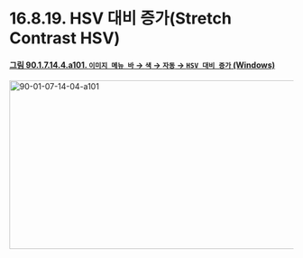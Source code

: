 # 16.8.19. HSV 대비 증가(Stretch Contrast HSV)

<a id="90-01-07-14-04-a101"></a>

#### [그림 90.1.7.14.4.a101. `이미지 메뉴 바` → `색` → `자동` → `HSV 대비 증가` (Windows)](./90-01-07-14-04-stretch_contrast_hsv.md#90-01-07-14-04-a101)
<img width="556" height="299" alt="90-01-07-14-04-a101" src="https://github.com/user-attachments/assets/a6819651-8e86-43f4-bdf7-2e0ee1037dfd" />